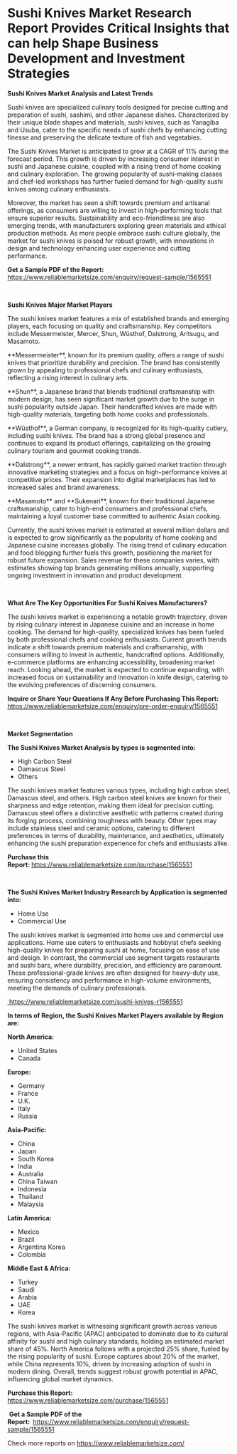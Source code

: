 <p><h1>Sushi Knives Market Research Report Provides Critical Insights that can help Shape Business Development and Investment Strategies</h1></p><p><strong>Sushi Knives Market Analysis and Latest Trends</strong></p>
<p><p>Sushi knives are specialized culinary tools designed for precise cutting and preparation of sushi, sashimi, and other Japanese dishes. Characterized by their unique blade shapes and materials, sushi knives, such as Yanagiba and Usuba, cater to the specific needs of sushi chefs by enhancing cutting finesse and preserving the delicate texture of fish and vegetables.</p><p>The Sushi Knives Market is anticipated to grow at a CAGR of 11% during the forecast period. This growth is driven by increasing consumer interest in sushi and Japanese cuisine, coupled with a rising trend of home cooking and culinary exploration. The growing popularity of sushi-making classes and chef-led workshops has further fueled demand for high-quality sushi knives among culinary enthusiasts.</p><p>Moreover, the market has seen a shift towards premium and artisanal offerings, as consumers are willing to invest in high-performing tools that ensure superior results. Sustainability and eco-friendliness are also emerging trends, with manufacturers exploring green materials and ethical production methods. As more people embrace sushi culture globally, the market for sushi knives is poised for robust growth, with innovations in design and technology enhancing user experience and cutting performance.</p></p>
<p><strong>Get a Sample PDF of the Report:&nbsp;</strong> <a href="https://www.reliablemarketsize.com/enquiry/request-sample/1565551?utm_campaign=1885&utm_medium=2&utm_source=Github&utm_content=ia&utm_term=05022025&utm_id=sushi-knives">https://www.reliablemarketsize.com/enquiry/request-sample/1565551</a></p>
<p>&nbsp;</p>
<p><strong>Sushi Knives Major Market Players</strong></p>
<p><p>The sushi knives market features a mix of established brands and emerging players, each focusing on quality and craftsmanship. Key competitors include Messermeister, Mercer, Shun, Wüsthof, Dalstrong, Aritsugu, and Masamoto.</p><p>**Messermeister**, known for its premium quality, offers a range of sushi knives that prioritize durability and precision. The brand has consistently grown by appealing to professional chefs and culinary enthusiasts, reflecting a rising interest in culinary arts.</p><p>**Shun**, a Japanese brand that blends traditional craftsmanship with modern design, has seen significant market growth due to the surge in sushi popularity outside Japan. Their handcrafted knives are made with high-quality materials, targeting both home cooks and professionals.</p><p>**Wüsthof**, a German company, is recognized for its high-quality cutlery, including sushi knives. The brand has a strong global presence and continues to expand its product offerings, capitalizing on the growing culinary tourism and gourmet cooking trends.</p><p>**Dalstrong**, a newer entrant, has rapidly gained market traction through innovative marketing strategies and a focus on high-performance knives at competitive prices. Their expansion into digital marketplaces has led to increased sales and brand awareness.</p><p>**Masamoto** and **Sukenari**, known for their traditional Japanese craftsmanship, cater to high-end consumers and professional chefs, maintaining a loyal customer base committed to authentic Asian cooking.</p><p>Currently, the sushi knives market is estimated at several million dollars and is expected to grow significantly as the popularity of home cooking and Japanese cuisine increases globally. The rising trend of culinary education and food blogging further fuels this growth, positioning the market for robust future expansion. Sales revenue for these companies varies, with estimates showing top brands generating millions annually, supporting ongoing investment in innovation and product development.</p></p>
<p>&nbsp;</p>
<p><strong>What Are The Key Opportunities For Sushi Knives Manufacturers?</strong></p>
<p><p>The sushi knives market is experiencing a notable growth trajectory, driven by rising culinary interest in Japanese cuisine and an increase in home cooking. The demand for high-quality, specialized knives has been fueled by both professional chefs and cooking enthusiasts. Current growth trends indicate a shift towards premium materials and craftsmanship, with consumers willing to invest in authentic, handcrafted options. Additionally, e-commerce platforms are enhancing accessibility, broadening market reach. Looking ahead, the market is expected to continue expanding, with increased focus on sustainability and innovation in knife design, catering to the evolving preferences of discerning consumers.</p></p>
<p><strong>Inquire or Share Your Questions If Any Before Purchasing This Report:</strong> <a href="https://www.reliablemarketsize.com/enquiry/pre-order-enquiry/1565551?utm_campaign=1885&utm_medium=2&utm_source=Github&utm_content=ia&utm_term=05022025&utm_id=sushi-knives">https://www.reliablemarketsize.com/enquiry/pre-order-enquiry/1565551</a></p>
<p>&nbsp;</p>
<p><strong>Market Segmentation</strong></p>
<p><strong>The Sushi Knives Market Analysis by types is segmented into:</strong></p>
<p><ul><li>High Carbon Steel</li><li>Damascus Steel</li><li>Others</li></ul></p>
<p><p>The sushi knives market features various types, including high carbon steel, Damascus steel, and others. High carbon steel knives are known for their sharpness and edge retention, making them ideal for precision cutting. Damascus steel offers a distinctive aesthetic with patterns created during its forging process, combining toughness with beauty. Other types may include stainless steel and ceramic options, catering to different preferences in terms of durability, maintenance, and aesthetics, ultimately enhancing the sushi preparation experience for chefs and enthusiasts alike.</p></p>
<p><strong>Purchase this Report:&nbsp;</strong><a href="https://www.reliablemarketsize.com/purchase/1565551?utm_campaign=1885&utm_medium=2&utm_source=Github&utm_content=ia&utm_term=05022025&utm_id=sushi-knives">https://www.reliablemarketsize.com/purchase/1565551</a></p>
<p>&nbsp;</p>
<p><strong>The Sushi Knives Market Industry Research by Application is segmented into:</strong></p>
<p><ul><li>Home Use</li><li>Commercial Use</li></ul></p>
<p><p>The sushi knives market is segmented into home use and commercial use applications. Home use caters to enthusiasts and hobbyist chefs seeking high-quality knives for preparing sushi at home, focusing on ease of use and design. In contrast, the commercial use segment targets restaurants and sushi bars, where durability, precision, and efficiency are paramount. These professional-grade knives are often designed for heavy-duty use, ensuring consistency and performance in high-volume environments, meeting the demands of culinary professionals.</p></p>
<p><a href="https://www.reliablemarketsize.com/sushi-knives-r1565551?utm_campaign=1885&utm_medium=2&utm_source=Github&utm_content=ia&utm_term=05022025&utm_id=sushi-knives">&nbsp;https://www.reliablemarketsize.com/sushi-knives-r1565551</a></p>
<p><strong>In terms of Region, the Sushi Knives Market Players available by Region are:</strong></p>
<p>
    <p> <strong> North America: </strong>
        <ul>
            <li>United States</li>
            <li>Canada</li>
        </ul>
        </p> 
    <p> <strong> Europe: </strong>
        <ul>
            <li>Germany</li>
            <li>France</li>
            <li>U.K.</li>
            <li>Italy</li>
            <li>Russia</li>
        </ul>
        </p> 
    <p> <strong> Asia-Pacific: </strong>
        <ul>
            <li>China</li>
            <li>Japan</li>
            <li>South Korea</li>
            <li>India</li>
            <li>Australia</li>
            <li>China Taiwan</li>
            <li>Indonesia</li>
            <li>Thailand</li>
            <li>Malaysia</li>
        </ul>
        </p> 
    <p> <strong> Latin America: </strong>
        <ul>
            <li>Mexico</li>
            <li>Brazil</li>
            <li>Argentina Korea</li>
            <li>Colombia</li>
        </ul>
        </p> 
    <p> <strong> Middle East & Africa: </strong>
        <ul>
            <li>Turkey</li>
            <li>Saudi</li>
            <li>Arabia</li>
            <li>UAE</li>
            <li>Korea</li>
        </ul>
    </p>
    </p>
<p><p>The sushi knives market is witnessing significant growth across various regions, with Asia-Pacific (APAC) anticipated to dominate due to its cultural affinity for sushi and high culinary standards, holding an estimated market share of 45%. North America follows with a projected 25% share, fueled by the rising popularity of sushi. Europe captures about 20% of the market, while China represents 10%, driven by increasing adoption of sushi in modern dining. Overall, trends suggest robust growth potential in APAC, influencing global market dynamics.</p></p>
<p><strong>Purchase this Report: </strong><a href="https://www.reliablemarketsize.com/purchase/1565551?utm_campaign=1885&utm_medium=2&utm_source=Github&utm_content=ia&utm_term=05022025&utm_id=sushi-knives">https://www.reliablemarketsize.com/purchase/1565551</a></p>
<p>&nbsp;<strong>Get a Sample PDF of the Report:&nbsp;&nbsp;</strong><a href="https://www.reliablemarketsize.com/enquiry/request-sample/1565551?utm_campaign=1885&utm_medium=2&utm_source=Github&utm_content=ia&utm_term=05022025&utm_id=sushi-knives">https://www.reliablemarketsize.com/enquiry/request-sample/1565551</a></p>
<p><strong></strong></p>
<p>Check more reports on <a href="https://www.reliablemarketsize.com/?utm_campaign=1885&utm_medium=2&utm_source=Github&utm_content=ia&utm_term=05022025&utm_id=sushi-knives">https://www.reliablemarketsize.com/</a></p>